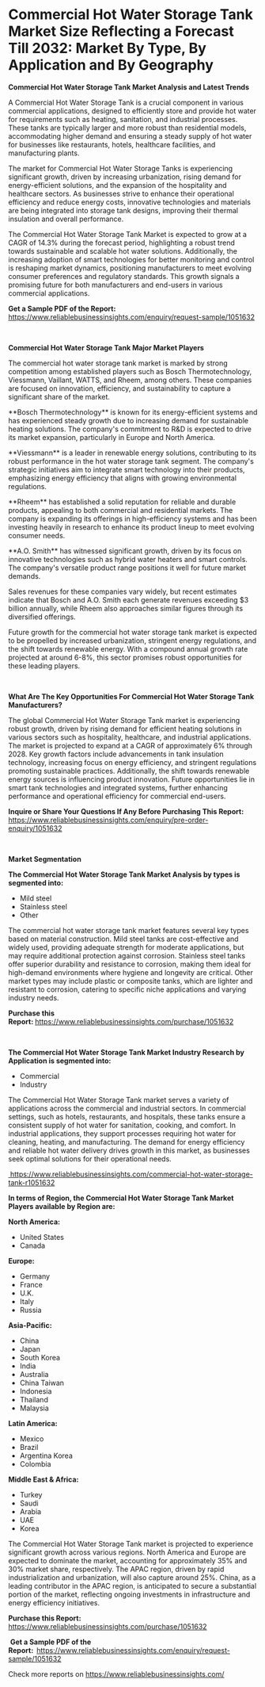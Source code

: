 <p><h1>Commercial Hot Water Storage Tank Market Size Reflecting a Forecast Till 2032: Market By Type, By Application and By Geography</h1></p><p><strong>Commercial Hot Water Storage Tank Market Analysis and Latest Trends</strong></p>
<p><p>A Commercial Hot Water Storage Tank is a crucial component in various commercial applications, designed to efficiently store and provide hot water for requirements such as heating, sanitation, and industrial processes. These tanks are typically larger and more robust than residential models, accommodating higher demand and ensuring a steady supply of hot water for businesses like restaurants, hotels, healthcare facilities, and manufacturing plants.</p><p>The market for Commercial Hot Water Storage Tanks is experiencing significant growth, driven by increasing urbanization, rising demand for energy-efficient solutions, and the expansion of the hospitality and healthcare sectors. As businesses strive to enhance their operational efficiency and reduce energy costs, innovative technologies and materials are being integrated into storage tank designs, improving their thermal insulation and overall performance.</p><p>The Commercial Hot Water Storage Tank Market is expected to grow at a CAGR of 14.3% during the forecast period, highlighting a robust trend towards sustainable and scalable hot water solutions. Additionally, the increasing adoption of smart technologies for better monitoring and control is reshaping market dynamics, positioning manufacturers to meet evolving consumer preferences and regulatory standards. This growth signals a promising future for both manufacturers and end-users in various commercial applications.</p></p>
<p><strong>Get a Sample PDF of the Report:&nbsp;</strong> <a href="https://www.reliablebusinessinsights.com/enquiry/request-sample/1051632?utm_campaign=2318&utm_medium=2&utm_source=Github&utm_content=ia&utm_term=04042025&utm_id=commercial-hot-water-storage-tank">https://www.reliablebusinessinsights.com/enquiry/request-sample/1051632</a></p>
<p>&nbsp;</p>
<p><strong>Commercial Hot Water Storage Tank Major Market Players</strong></p>
<p><p>The commercial hot water storage tank market is marked by strong competition among established players such as Bosch Thermotechnology, Viessmann, Vaillant, WATTS, and Rheem, among others. These companies are focused on innovation, efficiency, and sustainability to capture a significant share of the market.</p><p>**Bosch Thermotechnology** is known for its energy-efficient systems and has experienced steady growth due to increasing demand for sustainable heating solutions. The company's commitment to R&D is expected to drive its market expansion, particularly in Europe and North America.</p><p>**Viessmann** is a leader in renewable energy solutions, contributing to its robust performance in the hot water storage tank segment. The company's strategic initiatives aim to integrate smart technology into their products, emphasizing energy efficiency that aligns with growing environmental regulations.</p><p>**Rheem** has established a solid reputation for reliable and durable products, appealing to both commercial and residential markets. The company is expanding its offerings in high-efficiency systems and has been investing heavily in research to enhance its product lineup to meet evolving consumer needs.</p><p>**A.O. Smith** has witnessed significant growth, driven by its focus on innovative technologies such as hybrid water heaters and smart controls. The company's versatile product range positions it well for future market demands.</p><p>Sales revenues for these companies vary widely, but recent estimates indicate that Bosch and A.O. Smith each generate revenues exceeding $3 billion annually, while Rheem also approaches similar figures through its diversified offerings.</p><p>Future growth for the commercial hot water storage tank market is expected to be propelled by increased urbanization, stringent energy regulations, and the shift towards renewable energy. With a compound annual growth rate projected at around 6-8%, this sector promises robust opportunities for these leading players.</p></p>
<p>&nbsp;</p>
<p><strong>What Are The Key Opportunities For Commercial Hot Water Storage Tank Manufacturers?</strong></p>
<p><p>The global Commercial Hot Water Storage Tank market is experiencing robust growth, driven by rising demand for efficient heating solutions in various sectors such as hospitality, healthcare, and industrial applications. The market is projected to expand at a CAGR of approximately 6% through 2028. Key growth factors include advancements in tank insulation technology, increasing focus on energy efficiency, and stringent regulations promoting sustainable practices. Additionally, the shift towards renewable energy sources is influencing product innovation. Future opportunities lie in smart tank technologies and integrated systems, further enhancing performance and operational efficiency for commercial end-users.</p></p>
<p><strong>Inquire or Share Your Questions If Any Before Purchasing This Report:</strong> <a href="https://www.reliablebusinessinsights.com/enquiry/pre-order-enquiry/1051632?utm_campaign=2318&utm_medium=2&utm_source=Github&utm_content=ia&utm_term=04042025&utm_id=commercial-hot-water-storage-tank">https://www.reliablebusinessinsights.com/enquiry/pre-order-enquiry/1051632</a></p>
<p>&nbsp;</p>
<p><strong>Market Segmentation</strong></p>
<p><strong>The Commercial Hot Water Storage Tank Market Analysis by types is segmented into:</strong></p>
<p><ul><li>Mild steel</li><li>Stainless steel</li><li>Other</li></ul></p>
<p><p>The commercial hot water storage tank market features several key types based on material construction. Mild steel tanks are cost-effective and widely used, providing adequate strength for moderate applications, but may require additional protection against corrosion. Stainless steel tanks offer superior durability and resistance to corrosion, making them ideal for high-demand environments where hygiene and longevity are critical. Other market types may include plastic or composite tanks, which are lighter and resistant to corrosion, catering to specific niche applications and varying industry needs.</p></p>
<p><strong>Purchase this Report:&nbsp;</strong><a href="https://www.reliablebusinessinsights.com/purchase/1051632?utm_campaign=2318&utm_medium=2&utm_source=Github&utm_content=ia&utm_term=04042025&utm_id=commercial-hot-water-storage-tank">https://www.reliablebusinessinsights.com/purchase/1051632</a></p>
<p>&nbsp;</p>
<p><strong>The Commercial Hot Water Storage Tank Market Industry Research by Application is segmented into:</strong></p>
<p><ul><li>Commercial</li><li>Industry</li></ul></p>
<p><p>The Commercial Hot Water Storage Tank market serves a variety of applications across the commercial and industrial sectors. In commercial settings, such as hotels, restaurants, and hospitals, these tanks ensure a consistent supply of hot water for sanitation, cooking, and comfort. In industrial applications, they support processes requiring hot water for cleaning, heating, and manufacturing. The demand for energy efficiency and reliable hot water delivery drives growth in this market, as businesses seek optimal solutions for their operational needs.</p></p>
<p><a href="https://www.reliablebusinessinsights.com/commercial-hot-water-storage-tank-r1051632?utm_campaign=2318&utm_medium=2&utm_source=Github&utm_content=ia&utm_term=04042025&utm_id=commercial-hot-water-storage-tank">&nbsp;https://www.reliablebusinessinsights.com/commercial-hot-water-storage-tank-r1051632</a></p>
<p><strong>In terms of Region, the Commercial Hot Water Storage Tank Market Players available by Region are:</strong></p>
<p>
    <p> <strong> North America: </strong>
        <ul>
            <li>United States</li>
            <li>Canada</li>
        </ul>
        </p> 
    <p> <strong> Europe: </strong>
        <ul>
            <li>Germany</li>
            <li>France</li>
            <li>U.K.</li>
            <li>Italy</li>
            <li>Russia</li>
        </ul>
        </p> 
    <p> <strong> Asia-Pacific: </strong>
        <ul>
            <li>China</li>
            <li>Japan</li>
            <li>South Korea</li>
            <li>India</li>
            <li>Australia</li>
            <li>China Taiwan</li>
            <li>Indonesia</li>
            <li>Thailand</li>
            <li>Malaysia</li>
        </ul>
        </p> 
    <p> <strong> Latin America: </strong>
        <ul>
            <li>Mexico</li>
            <li>Brazil</li>
            <li>Argentina Korea</li>
            <li>Colombia</li>
        </ul>
        </p> 
    <p> <strong> Middle East & Africa: </strong>
        <ul>
            <li>Turkey</li>
            <li>Saudi</li>
            <li>Arabia</li>
            <li>UAE</li>
            <li>Korea</li>
        </ul>
    </p>
    </p>
<p><p>The Commercial Hot Water Storage Tank market is projected to experience significant growth across various regions. North America and Europe are expected to dominate the market, accounting for approximately 35% and 30% market share, respectively. The APAC region, driven by rapid industrialization and urbanization, will also capture around 25%. China, as a leading contributor in the APAC region, is anticipated to secure a substantial portion of the market, reflecting ongoing investments in infrastructure and energy efficiency initiatives.</p></p>
<p><strong>Purchase this Report: </strong><a href="https://www.reliablebusinessinsights.com/purchase/1051632?utm_campaign=2318&utm_medium=2&utm_source=Github&utm_content=ia&utm_term=04042025&utm_id=commercial-hot-water-storage-tank">https://www.reliablebusinessinsights.com/purchase/1051632</a></p>
<p>&nbsp;<strong>Get a Sample PDF of the Report:&nbsp;&nbsp;</strong><a href="https://www.reliablebusinessinsights.com/enquiry/request-sample/1051632?utm_campaign=2318&utm_medium=2&utm_source=Github&utm_content=ia&utm_term=04042025&utm_id=commercial-hot-water-storage-tank">https://www.reliablebusinessinsights.com/enquiry/request-sample/1051632</a></p>
<p><strong></strong></p>
<p>Check more reports on <a href="https://www.reliablebusinessinsights.com/?utm_campaign=2318&utm_medium=2&utm_source=Github&utm_content=ia&utm_term=04042025&utm_id=commercial-hot-water-storage-tank">https://www.reliablebusinessinsights.com/</a></p>